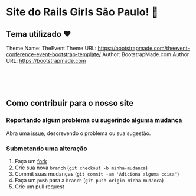 # Site do Rails Girls São Paulo! :tada:

## Tema utilizado :hearts:
Theme Name: TheEvent
Theme URL: https://bootstrapmade.com/theevent-conference-event-bootstrap-template/
Author: BootstrapMade.com
Author URL: https://bootstrapmade.com

<br><br><br>
## Como contribuir para o nosso site

### Reportando algum problema ou sugerindo alguma mudança
Abra uma [issue](https://github.com/RailsGirls-SP/RailsGirls/issues/new), descrevendo o problema ou sua sugestão.

### Submetendo uma alteração
1. Faça um [fork](https://github.com/RailsGirls-SP/RailsGirls/fork)
2. Crie sua nova `branch` (`git checkout -b minha-mudanca`)
3. Commit suas mudanças (`git commit -am 'Adiciona alguma coisa'`)
4. Faça um `push` para a `branch` (`git push origin minha-mudanca`)
5. Crie um pull request
